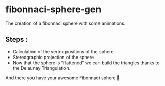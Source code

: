 # fibonnaci-sphere-gen

The creation of a fibonnaci sphere with some animations.

## Steps :
- Calculation of the vertex positions of the sphere
- Stereographic projection of the sphere 
- Now that the sphere is "flattened" we can build the triangles thanks to the Delaunay Triangulation.

And there you have your awesome Fibonnaci sphere 🚀